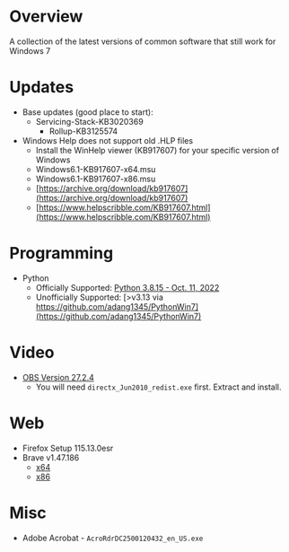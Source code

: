 # Overview
A collection of the latest versions of common software that still work for Windows 7

# Updates
* Base updates (good place to start):
  * Servicing-Stack-KB3020369
    * Rollup-KB3125574
* Windows Help does not support old .HLP files
    - Install the WinHelp viewer (KB917607) for your specific version of Windows
    - Windows6.1-KB917607-x64.msu
    - Windows6.1-KB917607-x86.msu
    - [https://archive.org/download/kb917607](https://archive.org/download/kb917607)
    - [https://www.helpscribble.com/KB917607.html](https://www.helpscribble.com/KB917607.html)

# Programming
* Python
  * Officially Supported: [Python 3.8.15 - Oct. 11, 2022](https://www.python.org/downloads/release/python-3815/)
  * Unofficially Supported: [>v3.13 via https://github.com/adang1345/PythonWin7](https://github.com/adang1345/PythonWin7)

# Video
* [OBS Version 27.2.4](https://github.com/obsproject/obs-studio/releases/tag/27.2.4)
  * You will need `directx_Jun2010_redist.exe` first. Extract and install.
 
# Web
* Firefox Setup 115.13.0esr
* Brave v1.47.186
  * [x64](https://github.com/brave/brave-browser/releases/download/v1.47.186/BraveBrowserStandaloneSetup.exe)
  * [x86](https://github.com/brave/brave-browser/releases/download/v1.47.186/BraveBrowserStandaloneSetup32.exe)
 
# Misc
* Adobe Acrobat - `AcroRdrDC2500120432_en_US.exe`
